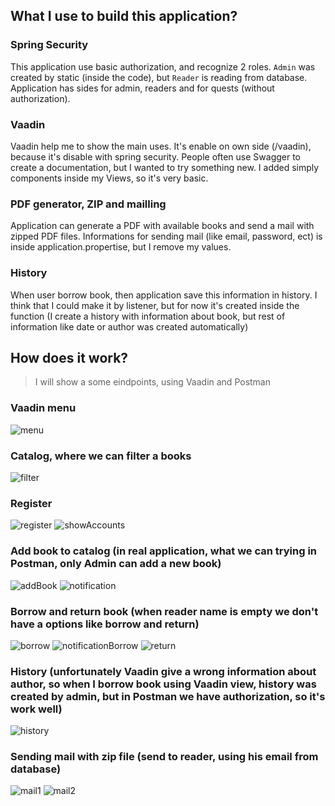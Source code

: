 ## What I use to build this application?

### Spring Security
This application use basic authorization, and recognize 2 roles. 
`Admin` was created by static (inside the code), but `Reader` is reading from database.
Application has sides for admin, readers and for quests (without authorization).

### Vaadin
Vaadin help me to show the main uses. It's enable on own side (/vaadin), because it's disable with spring security.
People often use Swagger to create a documentation, but I wanted to try something new.
I added simply components inside my Views, so it's very basic.

### PDF generator, ZIP and mailling
Application can generate a PDF with available books and send a mail with zipped PDF files.
Informations for sending mail (like email, password, ect) is inside application.propertise, but I remove my values.

### History
When user borrow book, then application save this information in history. 
I think that I could make it by listener, but for now it's created inside the function 
(I create a history with information about book, but rest of information like date or author was created automatically)

## How does it work?
  > I will show a some eindpoints, using Vaadin and Postman
### Vaadin menu
![menu](https://user-images.githubusercontent.com/82601472/189430886-a366cf2c-25fc-43b2-9edb-effbcb5ed525.png)

### Catalog, where we can filter a books
![filter](https://user-images.githubusercontent.com/82601472/189430815-dafe209d-334a-4b50-be2a-ca285ea861ef.png)

### Register
![register](https://user-images.githubusercontent.com/82601472/189430963-f8ad05f8-5a4d-44f2-8ef1-d33cd81f025c.png)
![showAccounts](https://user-images.githubusercontent.com/82601472/189431017-8a0d40df-a7b8-4a08-b739-e3e54590a57d.png)

### Add book to catalog (in real application, what we can trying in Postman, only Admin can add a new book)
![addBook](https://user-images.githubusercontent.com/82601472/189430668-e0659116-ff10-45b4-b183-1b3c70609eee.png)
![notification](https://user-images.githubusercontent.com/82601472/189430912-345c5a0f-332a-4c42-b925-b3a66597b983.png)

### Borrow and return book (when reader name is empty we don't have a options like borrow and return)
![borrow](https://user-images.githubusercontent.com/82601472/189430758-5c452d1b-db43-4e79-b253-8704cad2096e.png)
![notificationBorrow](https://user-images.githubusercontent.com/82601472/189430929-db2abcc4-0905-4c7f-b9b0-212928dd8bae.png)
![return](https://user-images.githubusercontent.com/82601472/189430989-8a2e3d7f-5290-44e7-97d8-7a492f5bed9f.png)

### History (unfortunately Vaadin give a wrong information about author, so when I borrow book using Vaadin view, history was created by admin, but in Postman we have authorization, so it's work well)
![history](https://user-images.githubusercontent.com/82601472/189430836-581e1e94-3bec-47fd-a1f5-302a3042bff0.png)

### Sending mail with zip file (send to reader, using his email from database)
![mail1](https://user-images.githubusercontent.com/82601472/189430855-60673c9f-368c-49d5-97ab-fd8f7d8a843e.png)
![mail2](https://user-images.githubusercontent.com/82601472/189430874-299dfacc-8299-4024-be80-3dd42eb9bbe6.png)



